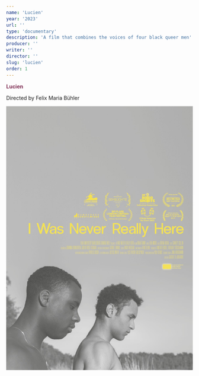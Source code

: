 ```yaml
---
name: 'Lucien'
year: '2023'
url: ''
type: 'documentary'
description: 'A film that combines the voices of four black queer men'
producer: ''
writer: ''
director: ''
slug: 'lucien'
order: 1
---
```


<script>
  import ExternalLink from '$lib/components/Link/ExternalLink.svelte';
  import Link from '$lib/components/Link/Link.svelte';
</script>

**<span style="color:#823257;">Lucien</span>**

Directed by Felix Maria Bühler

<div class="hidden-desktop">
<!-- <ExternalLink ariaLabel="Watch film" href=''>Watch film</ExternalLink> -->

![Movie Poster](../../assets/projects/i-was-never-really-here/iwnrh_poster.jpg)

</div>
